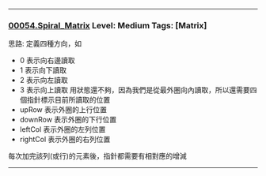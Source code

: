 

  
  
***
  
### [00054.Spiral_Matrix](../SourceCode/Python/Problem/00054.Spiral_Matrix.py) Level: Medium Tags: [Matrix]
   
思路: 定義四種方向，如
+ 0 表示向右邊讀取
+ 1 表示向下讀取
+ 2 表示向左讀取
+ 3 表示向上讀取
用狀態還不夠，因為我們是從最外圈向內讀取，所以還需要四個指針標示目前所讀取的位置
+ upRow 表示外圈的上行位置
+ downRow 表示外圈的下行位置
+ leftCol 表示外圈的左列位置
+ rightCol 表示外圈的右列位置
  
每次加完該列(或行)的元素後，指針都需要有相對應的增減
  
***
